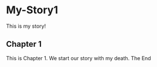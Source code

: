 # My-Story1
This is my story!

## Chapter 1
This is Chapter 1.
We start our story with my death.
The End
